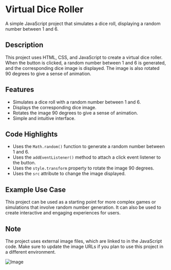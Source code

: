 # Virtual Dice Roller

A simple JavaScript project that simulates a dice roll, displaying a random number between 1 and 6.

## Description

This project uses HTML, CSS, and JavaScript to create a virtual dice roller. When the button is clicked, a random number between 1 and 6 is generated, and the corresponding dice image is displayed. The image is also rotated 90 degrees to give a sense of animation.

## Features

- Simulates a dice roll with a random number between 1 and 6.
- Displays the corresponding dice image.
- Rotates the image 90 degrees to give a sense of animation.
- Simple and intuitive interface.

## Code Highlights

- Uses the `Math.random()` function to generate a random number between 1 and 6.
- Uses the `addEventListener()` method to attach a click event listener to the button.
- Uses the `style.transform` property to rotate the image 90 degrees.
- Uses the `src` attribute to change the image displayed.

## Example Use Case

This project can be used as a starting point for more complex games or simulations that involve random number generation. It can also be used to create interactive and engaging experiences for users.

## Note

The project uses external image files, which are linked to in the JavaScript code. Make sure to update the image URLs if you plan to use this project in a different environment.

![Image](https://github.com/user-attachments/assets/48ebe5b1-3aec-48b2-a4fe-ca88c95e58da)
